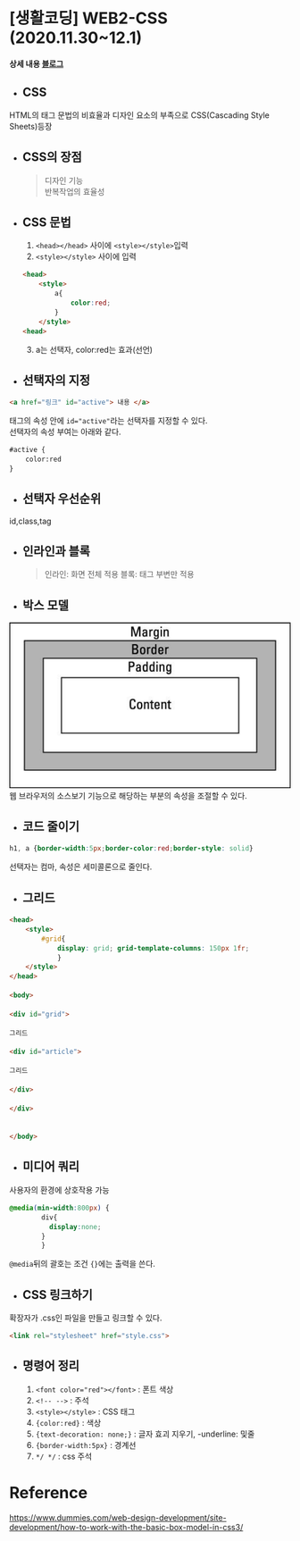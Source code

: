 # [생활코딩] WEB2-CSS (2020.11.30~12.1)  

**상세 내용 [블로그](https://greedysiru.tistory.com/4?category=860706)**
  
* ## CSS  
HTML의 태그 문법의 비효율과 디자인 요소의 부족으로 CSS(Cascading Style Sheets)등장
* ## CSS의 장점
  > 디자인 기능  
  > 반복작업의 효율성  
* ## CSS 문법
  1. `<head></head>` 사이에 `<style></style>`입력  
  2. `<style></style>` 사이에 입력
    ```html
    <head>
        <style>
            a{
                color:red;
            }
        </style>
    <head>
    ```  
  3. a는 선택자, color:red는 효과(선언)  
* ## 선택자의 지정  
```html
<a href="링크" id="active"> 내용 </a>
```  
태그의 속성 안에 `id="active"`라는 선택자를 지정할 수 있다.  
선택자의 속성 부여는 아래와 같다.
```html
#active { 
    color:red
}
```  
* ## 선택자 우선순위  
id,class,tag  

* ## 인라인과 블록
    >인라인: 화면 전체 적용
    >블록: 태그 부변만 적용

* ## 박스 모델
![Boxmodel](/ETC/images/Boxmodel.jpg)  
웹 브라우저의 소스보기 기능으로 해당하는 부분의 속성을 조절할 수 있다.

* ## 코드 줄이기
```css
h1, a {border-width:5px;border-color:red;border-style: solid}
```
선택자는 컴마, 속성은 세미콜론으로 줄인다.

* ## 그리드
```html
<head>
    <style>
        #grid{ 
            display: grid; grid-template-columns: 150px 1fr; 
            }
    </style>
</head>
 
<body>
 
<div id="grid">

그리드

<div id="article">

그리드

</div>

</div>

 
</body>
```
* ## 미디어 쿼리
사용자의 환경에 상호작용 가능
```css
@media(min-width:800px) {
        div{
          display:none;
        }
        }
```
`@media`뒤의 괄호는 조건 `{}`에는 출력을 쓴다.
* ## CSS 링크하기
확장자가 .css인 파일을 만들고 링크할 수 있다.
```html
<link rel="stylesheet" href="style.css">
```
* ## 명령어 정리
  1. `<font color="red"></font>` : 폰트 색상  
  1. `<!-- -->` : 주석  
  1. `<style></style>` : CSS 태그  
  1. `{color:red}` : 색상  
  1. `{text-decoration: none;}` : 글자 효괴 지우기, -underline: 및줄  
  1. `{border-width:5px}` : 경계선  
  1. `*/ */` : css 주석




# Reference
https://www.dummies.com/web-design-development/site-development/how-to-work-with-the-basic-box-model-in-css3/